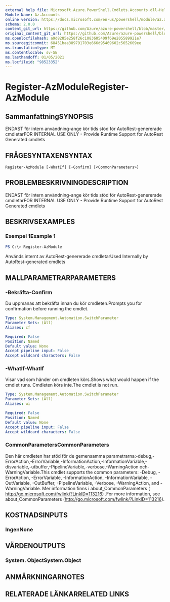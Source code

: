 ```yaml
---
external help file: Microsoft.Azure.PowerShell.Cmdlets.Accounts.dll-Help.xml
Module Name: Az.Accounts
online version: https://docs.microsoft.com/en-us/powershell/module/az.accounts/register-azmodule
schema: 2.0.0
content_git_url: https://github.com/Azure/azure-powershell/blob/master/src/Accounts/Accounts/help/Register-AzModule.md
original_content_git_url: https://github.com/Azure/azure-powershell/blob/master/src/Accounts/Accounts/help/Register-AzModule.md
ms.openlocfilehash: a9d8285e258f26c1083605409f69e205589921e7
ms.sourcegitcommit: 68451baa389791703e666d95469602c5652609ee
ms.translationtype: MT
ms.contentlocale: sv-SE
ms.lasthandoff: 01/05/2021
ms.locfileid: "98523352"
---
```

# <span data-ttu-id="d5d57-101">Register-AzModule</span><span class="sxs-lookup"><span data-stu-id="d5d57-101">Register-AzModule</span></span>

## <span data-ttu-id="d5d57-102">Sammanfattning</span><span class="sxs-lookup"><span data-stu-id="d5d57-102">SYNOPSIS</span></span>
<span data-ttu-id="d5d57-103">ENDAST för intern användning-ange kör tids stöd för AutoRest-genererade cmdletar</span><span class="sxs-lookup"><span data-stu-id="d5d57-103">FOR INTERNAL USE ONLY - Provide Runtime Support for AutoRest Generated cmdlets</span></span>

## <span data-ttu-id="d5d57-104">FRÅGESYNTAXEN</span><span class="sxs-lookup"><span data-stu-id="d5d57-104">SYNTAX</span></span>

```
Register-AzModule [-WhatIf] [-Confirm] [<CommonParameters>]
```

## <span data-ttu-id="d5d57-105">PROBLEMBESKRIVNING</span><span class="sxs-lookup"><span data-stu-id="d5d57-105">DESCRIPTION</span></span>
<span data-ttu-id="d5d57-106">ENDAST för intern användning-ange kör tids stöd för AutoRest-genererade cmdletar</span><span class="sxs-lookup"><span data-stu-id="d5d57-106">FOR INTERNAL USE ONLY - Provide Runtime Support for AutoRest Generated cmdlets</span></span>

## <span data-ttu-id="d5d57-107">BESKRIVS</span><span class="sxs-lookup"><span data-stu-id="d5d57-107">EXAMPLES</span></span>

### <span data-ttu-id="d5d57-108">Exempel 1</span><span class="sxs-lookup"><span data-stu-id="d5d57-108">Example 1</span></span>
```powershell
PS C:\> Register-AzModule
```

<span data-ttu-id="d5d57-109">Används internt av AutoRest-genererade cmdletar</span><span class="sxs-lookup"><span data-stu-id="d5d57-109">Used Internally by AutoRest-generated cmdlets</span></span>

## <span data-ttu-id="d5d57-110">MALLPARAMETRAR</span><span class="sxs-lookup"><span data-stu-id="d5d57-110">PARAMETERS</span></span>

### <span data-ttu-id="d5d57-111">-Bekräfta</span><span class="sxs-lookup"><span data-stu-id="d5d57-111">-Confirm</span></span>
<span data-ttu-id="d5d57-112">Du uppmanas att bekräfta innan du kör cmdleten.</span><span class="sxs-lookup"><span data-stu-id="d5d57-112">Prompts you for confirmation before running the cmdlet.</span></span>

```yaml
Type: System.Management.Automation.SwitchParameter
Parameter Sets: (All)
Aliases: cf

Required: False
Position: Named
Default value: None
Accept pipeline input: False
Accept wildcard characters: False
```

### <span data-ttu-id="d5d57-113">-WhatIf</span><span class="sxs-lookup"><span data-stu-id="d5d57-113">-WhatIf</span></span>
<span data-ttu-id="d5d57-114">Visar vad som händer om cmdleten körs.</span><span class="sxs-lookup"><span data-stu-id="d5d57-114">Shows what would happen if the cmdlet runs.</span></span> <span data-ttu-id="d5d57-115">Cmdleten körs inte.</span><span class="sxs-lookup"><span data-stu-id="d5d57-115">The cmdlet is not run.</span></span>

```yaml
Type: System.Management.Automation.SwitchParameter
Parameter Sets: (All)
Aliases: wi

Required: False
Position: Named
Default value: None
Accept pipeline input: False
Accept wildcard characters: False
```

### <span data-ttu-id="d5d57-116">CommonParameters</span><span class="sxs-lookup"><span data-stu-id="d5d57-116">CommonParameters</span></span>
<span data-ttu-id="d5d57-117">Den här cmdleten har stöd för de gemensamma parametrarna:-debug,-ErrorAction,-ErrorVariable,-InformationAction,-InformationVariable,-disvariable,-utbuffer,-PipelineVariable,-verbose,-WarningAction och-WarningVariable.</span><span class="sxs-lookup"><span data-stu-id="d5d57-117">This cmdlet supports the common parameters: -Debug, -ErrorAction, -ErrorVariable, -InformationAction, -InformationVariable, -OutVariable, -OutBuffer, -PipelineVariable, -Verbose, -WarningAction, and -WarningVariable.</span></span> <span data-ttu-id="d5d57-118">Mer information finns i about_CommonParameters ( http://go.microsoft.com/fwlink/?LinkID=113216) .</span><span class="sxs-lookup"><span data-stu-id="d5d57-118">For more information, see about_CommonParameters (http://go.microsoft.com/fwlink/?LinkID=113216).</span></span>

## <span data-ttu-id="d5d57-119">KOSTNADS</span><span class="sxs-lookup"><span data-stu-id="d5d57-119">INPUTS</span></span>

### <span data-ttu-id="d5d57-120">Ingen</span><span class="sxs-lookup"><span data-stu-id="d5d57-120">None</span></span>

## <span data-ttu-id="d5d57-121">VÄRDEN</span><span class="sxs-lookup"><span data-stu-id="d5d57-121">OUTPUTS</span></span>

### <span data-ttu-id="d5d57-122">System. Object</span><span class="sxs-lookup"><span data-stu-id="d5d57-122">System.Object</span></span>
## <span data-ttu-id="d5d57-123">ANMÄRKNINGAR</span><span class="sxs-lookup"><span data-stu-id="d5d57-123">NOTES</span></span>

## <span data-ttu-id="d5d57-124">RELATERADE LÄNKAR</span><span class="sxs-lookup"><span data-stu-id="d5d57-124">RELATED LINKS</span></span>
